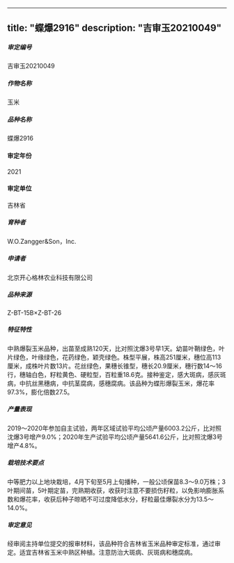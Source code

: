 
---
title: "蝶爆2916"
description: "吉审玉20210049"
---
##### 审定编号 
吉审玉20210049

##### 作物名称
玉米

##### 品种名称
蝶爆2916

#### 审定年份
2021	

#### 审定单位
吉林省

##### 育种者
W.O.Zangger&Son，Inc.

##### 申请者
北京开心格林农业科技有限公司

##### 品种来源
Z-BT-15B×Z-BT-26

##### 特征特性
中熟爆裂玉米品种，出苗至成熟120天，比对照沈爆3号早1天。幼苗叶鞘绿色，叶片绿色，叶缘绿色，花药绿色，颖壳绿色。株型平展，株高251厘米，穗位高113厘米，成株叶片数13片。花丝绿色，果穗长锥型，穗长20.9厘米，穗行数14～16行，穗轴白色，籽粒黄色、硬粒型，百粒重18.6克。接种鉴定，感大斑病，感灰斑病，中抗丝黑穗病，中抗茎腐病，感穗腐病。该品种为蝶形爆裂玉米，爆花率97.3%，膨化倍数27.5。

##### 产量表现
2019～2020年参加自主试验，两年区域试验平均公顷产量6003.2公斤，比对照沈爆3号增产9.0%；2020年生产试验平均公顷产量5641.6公斤，比对照沈爆3号增产4.8%。

##### 栽培技术要点
中等肥力以上地块栽培，4月下旬至5月上旬播种，一般公顷保苗8.3～9.0万株；3叶期间苗，5叶期定苗，完熟期收获，收获时注意不要损伤籽粒，以免影响膨胀系数和爆花率，收获后种子晾晒不可过度降低水分，籽粒最佳爆裂水分为13.5～14.0%。

##### 审定意见
经审阅主持单位提交的报审材料，该品种符合吉林省玉米品种审定标准，通过审定。适宜吉林省玉米中熟区种植。注意防治大斑病、灰斑病和穗腐病。


